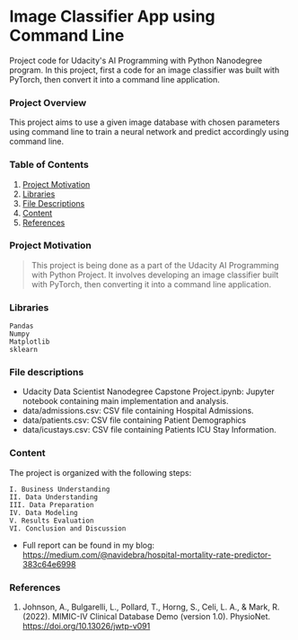 # Image Classifier App using Command Line

Project code for Udacity's AI Programming with Python Nanodegree program. In this project, first a code for an image classifier was built with PyTorch, then convert it into a command line application.

### Project Overview

This project aims to use a given image database with chosen parameters using command line to train a neural network and predict accordingly using command line.

### Table of Contents

1. [Project Motivation](#project-motivation)
2. [Libraries](#libraries)
3. [File Descriptions](#files)
4. [Content](#content)
5. [References](#references)

### Project Motivation
>This project is being done as a part of the Udacity AI Programming with Python Project. It involves developing an image classifier built with PyTorch, then converting it into a command line application.

### Libraries <a name="libraries"></a>
    Pandas
    Numpy
    Matplotlib
    sklearn

### File descriptions <a name="files"></a>

* Udacity Data Scientist Nanodegree Capstone Project.ipynb: Jupyter notebook containing main implementation and analysis.
* data/admissions.csv: CSV file containing Hospital Admissions.
* data/patients.csv: CSV file containing Patient Demographics
* data/icustays.csv: CSV file containing Patients ICU Stay Information.


### Content <a name="content"></a>

The project is organized with the following steps:

    I. Business Understanding
    II. Data Understanding
    III. Data Preparation
    IV. Data Modeling
    V. Results Evaluation
    VI. Conclusion and Discussion


* Full report can be found in my blog:
https://medium.com/@navidebra/hospital-mortality-rate-predictor-383c64e6998

### References <a name="references"></a>
1. Johnson, A., Bulgarelli, L., Pollard, T., Horng, S., Celi, L. A., & Mark, R. (2022). MIMIC-IV Clinical Database Demo (version 1.0). PhysioNet. https://doi.org/10.13026/jwtp-v091
